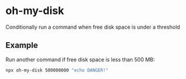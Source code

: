 # oh-my-disk

Conditionally run a command when free disk space is under a threshold

## Example

Run another command if free disk space is less than 500 MB:

```sh
npx oh-my-disk 500000000 "echo DANGER!"
```
